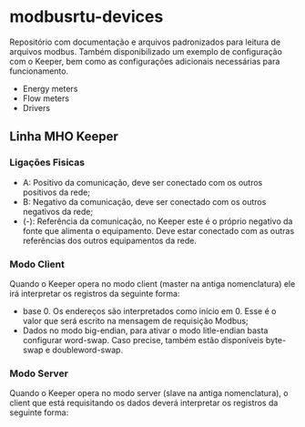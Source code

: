 # modbusrtu-devices
Repositório com documentação e arquivos padronizados para leitura de arquivos modbus. Também disponibilizado um exemplo de configuração com o Keeper, bem como as configurações adicionais necessárias para funcionamento.


- Energy meters
- Flow meters
- Drivers



## Linha MHO Keeper

### Ligações Fisicas
- A: Positivo da comunicação, deve ser conectado com os outros positivos da rede;
- B: Negativo da comunicação, deve ser conectado com os outros negativos da rede;
- (-): Referência da comunicação, no Keeper este é o próprio negativo da fonte que alimenta o equipamento. Deve estar conectado com as outras referências dos outros equipamentos da rede.

### Modo Client
Quando o Keeper opera no modo client (master na antiga nomenclatura) ele irá interpretar os registros da seguinte forma:

- base 0. Os endereços são interpretados como início em 0. Esse é o valor que será escrito na mensagem de requisição Modbus;
- Dados no modo big-endian, para ativar o modo litle-endian basta configurar word-swap. Caso precise, também estão disponíveis byte-swap e doubleword-swap.


### Modo Server
Quando o Keeper opera no modo server (slave na antiga nomenclatura), o client que está requisitando os dados deverá interpretar os registros da seguinte forma:
